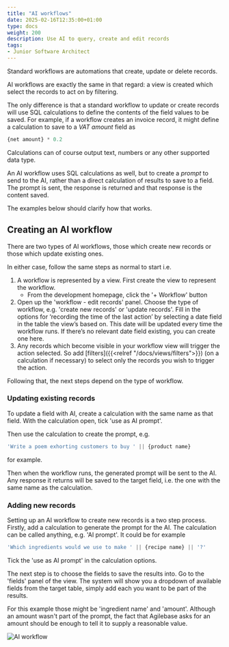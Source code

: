 ```yaml
---
title: "AI workflows"
date: 2025-02-16T12:35:00+01:00
type: docs
weight: 200
description: Use AI to query, create and edit records
tags:
- Junior Software Architect
---
```

Standard workflows are automations that create, update or delete records. 

AI workflows are exactly the same in that regard: a view is created which select the records to act on by filtering.

The only difference is that a standard workflow to update or create records will use SQL calculations to define the contents of the field values to be saved. For example, if a workflow creates an invoice record, it might define a calculation to save to a *VAT amount* field as

```sql
{net amount} * 0.2
```

Calculations can of course output text, numbers or any other supported data type.

An AI workflow uses SQL calculations as well, but to create a *prompt* to send to the AI, rather than a direct calculation of results to save to a field. The prompt is sent, the response is returned and that response is the content saved.

The examples below should clarify how that works.

## Creating an AI workflow

There are two types of AI workflows, those which create new records or those which update existing ones.

In either case, follow the same steps as normal to start i.e.
1) A workflow is represented by a view. First create the view to represent the workflow.
    - From the development homepage, click the '+ Workflow' button
2) Open up the 'workflow - edit records' panel. Choose the type of workflow, e.g. 'create new records' or 'update records'. Fill in the options for ‘recording the time of the last action’ by selecting a date field in the table the view’s based on. This date will be updated every time the workflow runs. If there’s no relevant date field existing, you can create one here.
3) Any records which become visible in your workflow view will trigger the action selected. So add [filters]({{<relref "/docs/views/filters">}}) (on a calculation if necessary) to select only the records you wish to trigger the action.

Following that, the next steps depend on the type of workflow.

### Updating existing records

To update a field with AI, create a calculation with the same name as that field. With the calculation open, tick 'use as AI prompt'.

Then use the calculation to create the prompt, e.g.

```sql
'Write a poem exhorting customers to buy ' || {product name} 
```

for example.

Then when the workflow runs, the generated prompt will be sent to the AI. Any response it returns will be saved to the target field, i.e. the one with the same name as the calculation.

### Adding new records

Setting up an AI workflow to create new records is a two step process. Firstly, add a calculation to generate the prompt for the AI. The calculation can be called anything, e.g. 'AI prompt'. It could be for example

```sql
'Which ingredients would we use to make ' || {recipe name} || '?'
```

Tick the 'use as AI prompt' in the calculation options.

The next step is to choose the fields to save the results into. Go to the 'fields' panel of the view. The system will show you a dropdown of available fields from the target table, simply add each you want to be part of the results.

For this example those might be 'ingredient name' and 'amount'. Although an amount wasn't part of the prompt, the fact that Agilebase asks for an amount should be enough to tell it to supply a reasonable value.

![AI workflow](/ai-workflow.png)

